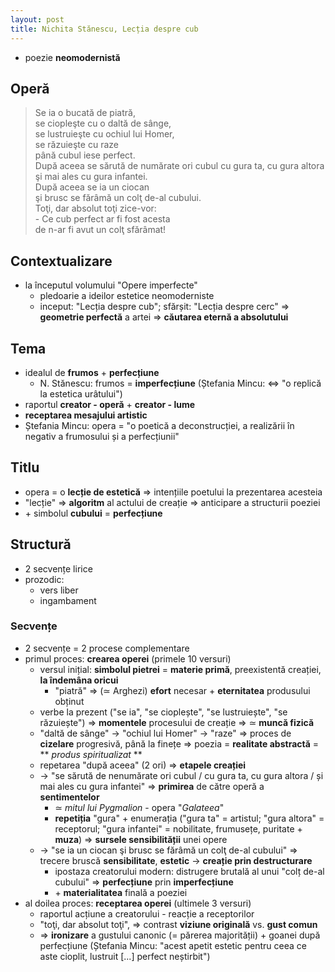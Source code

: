 ```yaml
---
layout: post
title: Nichita Stănescu, Lecția despre cub
---
```


* poezie **neomodernistă**

## Operă

> Se ia o bucată de piatră,  
> se ciopleşte cu o daltă de sânge,  
> se lustruieşte cu ochiul lui Homer,  
> se răzuieşte cu raze  
> până cubul iese perfect.  
> După aceea se sărută de numărate ori cubul 
> cu gura ta, cu gura altora  
> şi mai ales cu gura infantei.  
> După aceea se ia un ciocan  
> şi brusc se fărâmă un colţ de-al cubului.  
> Toţi, dar absolut toţi zice-vor:  
> \- Ce cub perfect ar fi fost acesta  
> de n-ar fi avut un colţ sfărâmat!

## Contextualizare

* la începutul volumului "Opere imperfecte"
	* pledoarie a ideilor estetice neomoderniste
	* inceput: "Lecția despre cub"; sfărșit: "Lecția despre cerc" ⇒ **geometrie perfectă** a artei ⇒ **căutarea eternă a absolutului**

## Tema

* idealul de **frumos** + **perfecțiune**
	* N. Stănescu: frumos = **imperfecțiune** (Ștefania Mincu: ⇔ "o replică la estetica urâtului")
* raportul **creator - operă** + **creator - lume**
* **receptarea mesajului artistic**
* Ștefania Mincu: opera = "o poetică a deconstrucției, a realizării în negativ a frumosului și a perfecțiunii"

## Titlu

* opera = o **lecție de estetică** ⇒ intențiile poetului la prezentarea acesteia
* "lecție" ⇒ **algoritm** al actului de creație ⇒ anticipare a structurii poeziei
* \+ simbolul **cubului** = **perfecțiune**

## Structură

* 2 secvențe lirice
* prozodic:
	* vers liber
	* ingambament

### Secvențe

* 2 secvențe = 2 procese complementare
* primul proces: **crearea operei** (primele 10 versuri)
	* versul inițial: **simbolul pietrei** = **materie primă**, preexistentă creației, **la îndemâna oricui**
		* "piatră" ⇒ (≃ Arghezi) **efort** necesar + **eternitatea** produsului obținut
	* verbe la prezent ("se ia", "se cioplește", "se lustruiește", "se răzuiește") ⇒ **momentele** procesului de creație ⇒ ≃ **muncă fizică**
	* "daltă de sânge" → "ochiul lui Homer" → "raze" ⇒ proces de **cizelare** progresivă, până la finețe ⇒ poezia = **realitate abstractă** = ** *produs spiritualizat* **
	* repetarea "după aceea" (2 ori) ⇒ **etapele creației**
	* → "se sărută de nenumărate ori cubul / cu gura ta, cu gura altora / și mai ales cu gura infantei" ⇒ **primirea** de către operă a **sentimentelor**
		* ≃ *mitul lui Pygmalion* - opera "*Galateea*"
		* **repetiția** "gura" + enumerația ("gura ta" = artistul; "gura altora" = receptorul; "gura infantei" = nobilitate, frumusețe, puritate + **muza**) ⇒ **sursele sensibilității** unei opere
	* → "se ia un ciocan şi brusc se fărâmă un colţ de-al cubului" ⇒ trecere bruscă **sensibilitate**, **estetic** → **creație prin destructurare**
		* ipostaza creatorului modern: distrugere brutală al unui "colț de-al cubului" ⇒ **perfecțiune** prin **imperfecțiune**
		* \+ **materialitatea** finală a poeziei
* al doilea proces: **receptarea operei** (ultimele 3 versuri)
	* raportul acțiune a creatorului - reacție a receptorilor
	* "toţi, dar absolut toţi", ⇒ contrast **viziune originală** vs. **gust comun**
	* ⇒ **ironizare** a gustului canonic (= părerea majorității) + goanei după perfecțiune (Ștefania Mincu: "acest apetit estetic pentru ceea ce aste cioplit, lustruit [...] perfect neștirbit")